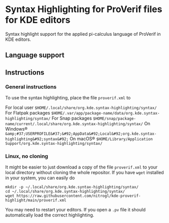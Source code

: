 # Syntax Highlighting for ProVerif files for KDE editors

Syntax highlight support for the applied pi-calculus language of ProVerif in KDE editors.

## Language support


## Instructions

### General instructions

To use the syntax highlighting, place the file `proverif.xml` to 

For local user       `$HOME/.local/share/org.kde.syntax-highlighting/syntax/`
For Flatpak packages `$HOME/.var/app/package-name/data/org.kde.syntax-highlighting/syntax/`
For Snap packages    `$HOME/snap/package-name/current/.local/share/org.kde.syntax-highlighting/syntax/`
On Windows&reg;      `&amp;#37;USERPROFILE&#37;&#92;AppData&#92;Local&#92;org.kde.syntax-highlighting&#92;syntax&#92;`
On macOS&reg;        `$HOME/Library/Application Support/org.kde.syntax-highlighting/syntax/`

### Linux, no cloning

It might be easier to just download a copy of the file `proverif.xml` to your local directory without cloning the whole repositor.
If you have `wget` installed in your system, you can easily do

    mkdir -p ~/.local/share/org.kde.syntax-highlighting/syntax/
    cd ~/.local/share/org.kde.syntax-highlighting/syntax/
    wget https://raw.githubusercontent.com/nitrogl/kde-proverif-highlight/main/proverif.xml

You may need to restart your editors.
If you open a `.pv` file it should automatically load the correct highlighting.

